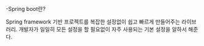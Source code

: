 -Spring boot란?

Spring framework 기반 프로젝트를 복잡한 설정없이 쉽고 빠르게 만들어주는 라이브러리.
개발자가 일일히 모든 설정을 할 필요없이 자주 사용되는 기본 설정을 알하서 해준다.
